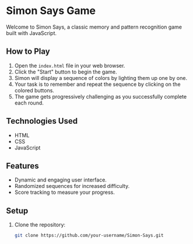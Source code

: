 # Simon Says Game

Welcome to Simon Says, a classic memory and pattern recognition game built with JavaScript.

## How to Play

1. Open the `index.html` file in your web browser.
2. Click the "Start" button to begin the game.
3. Simon will display a sequence of colors by lighting them up one by one.
4. Your task is to remember and repeat the sequence by clicking on the colored buttons.
5. The game gets progressively challenging as you successfully complete each round.

## Technologies Used

- HTML
- CSS
- JavaScript

## Features

- Dynamic and engaging user interface.
- Randomized sequences for increased difficulty.
- Score tracking to measure your progress.

## Setup

1. Clone the repository:

   ```bash
   git clone https://github.com/your-username/Simon-Says.git
